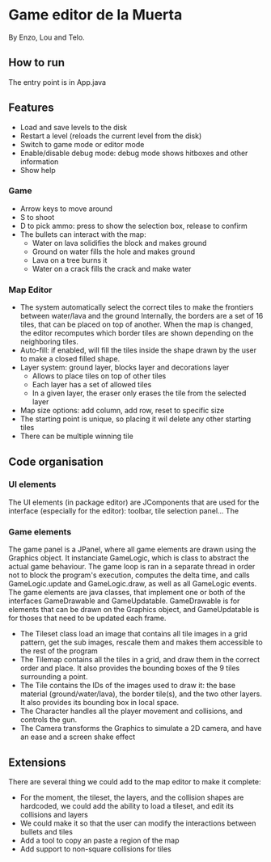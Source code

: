 # Game editor de la Muerta
By Enzo, Lou and Telo.

## How to run
The entry point is in App.java

## Features
- Load and save levels to the disk
- Restart a level (reloads the current level from the disk)
- Switch to game mode or editor mode
- Enable/disable debug mode: debug mode shows hitboxes and other information
- Show help
### Game
- Arrow keys to move around
- S to shoot
- D to pick ammo: press to show the selection box, release to confirm
- The bullets can interact with the map:
  - Water on lava solidifies the block and makes ground
  - Ground on water fills the hole and makes ground
  - Lava on a tree burns it
  - Water on a crack fills the crack and make water
### Map Editor
- The system automatically select the correct tiles to make the frontiers between water/lava and the ground
    Internally, the borders are a set of 16 tiles, that can be placed on top of another. When the map is changed, the editor recomputes which border tiles are shown depending on the neighboring tiles.
- Auto-fill: if enabled, will fill the tiles inside the shape drawn by the user to make a closed filled shape.
- Layer system: ground layer, blocks layer and decorations layer
  - Allows to place tiles on top of other tiles
  - Each layer has a set of allowed tiles
  - In a given layer, the eraser only erases the tile from the selected layer
- Map size options: add column, add row, reset to specific size
- The starting point is unique, so placing it wil delete any other starting tiles
- There can be multiple winning tile

## Code organisation
### UI elements
  The UI elements (in package editor) are JComponents that are used for the interface (especially for the editor): toolbar, tile selection panel...
  The 
  
### Game elements
The game panel is a JPanel, where all game elements are drawn using the Graphics object. It instanciate GameLogic, which is class to abstract the actual game behaviour. The game loop is ran in a separate thread in order not to block the program's execution, computes the delta time, and calls GameLogic.update and GameLogic.draw, as well as all GameLogic events.  
The game elements are java classes, that implement one or both of the interfaces GameDrawable and GameUpdatable. GameDrawable is for elements that can be drawn on the Graphics object, and GameUpdatable is for thoses that need to be updated each frame.  
- The Tileset class load an image that contains all tile images in a grid pattern, get the sub images, rescale them and makes them accessible to the rest of the program  
- The Tilemap contains all the tiles in a grid, and draw them in the correct order and place. It also provides the bounding boxes of the 9 tiles surrounding a point.
- The Tile contains the IDs of the images used to draw it: the base material (ground/water/lava), the border tile(s), and the two other layers. It also provides its bounding box in local space.
- The Character handles all the player movement and collisions, and controls the gun.
- The Camera transforms the Graphics to simulate a 2D camera, and have an ease and a screen shake effect

## Extensions
There are several thing we could add to the map editor to make it complete:
- For the moment, the tileset, the layers, and the collision shapes are hardcoded, we could add the ability to load a tileset, and edit its collisions and layers
- We could make it so that the user can modify the interactions between bullets and tiles
- Add a tool to copy an paste a region of the map
- Add support to non-square collisions for tiles
